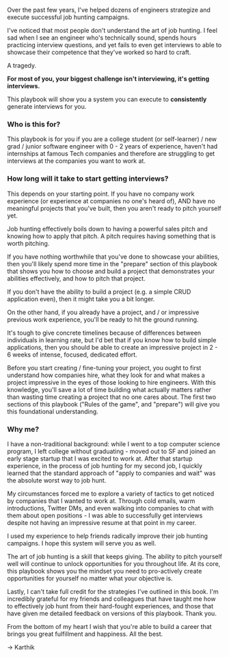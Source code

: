 Over the past few years, I've helped dozens of engineers strategize and execute successful job hunting campaigns.  

I've noticed that most people don't understand the art of job hunting. I feel sad when I see an engineer who's technically sound, spends hours practicing interview questions, and yet fails to even get interviews to able to showcase their competence that they've worked so hard to craft. 

A tragedy. 

**For most of you, your biggest challenge isn't interviewing, it's getting interviews.**  

This playbook will show you a system you can execute to **consistently** generate interviews for you.

### Who is this for?

This playbook is for you if you are a college student (or self-learner) / new grad / junior software engineer with 0 - 2 years of experience, haven't had internships at famous Tech companies and therefore are struggling to get interviews at the companies you want to work at. 

### How long will it take to start getting interviews?

This depends on your starting point. If you have no company work experience (or experience at companies no one's heard of), AND have no meaningful projects that you've built, then you aren't ready to pitch yourself yet.

Job hunting effectively boils down to having a powerful sales pitch and knowing how to apply that pitch. A pitch requires having something that is worth pitching.

If you have nothing worthwhile that you've done to showcase your abilities, then you'll likely spend more time in the "prepare" section of this playbook that shows you how to choose and build a project that demonstrates your abilities effectively, and how to pitch that project.

If you don't have the ability to build a project (e.g. a simple CRUD application even), then it might take you a bit longer.

On the other hand, if you already have a project, and / or impressive previous work experience, you'll be ready to hit the ground running.

It's tough to give concrete timelines because of differences between individuals in learning rate, but I'd bet that if you know how to build simple applications, then you should be able to create an impressive project in 2 - 6 weeks of intense, focused, dedicated effort. 

Before you start creating / fine-tuning your project, you ought to first understand how companies hire, what they look for and what makes a project impressive in the eyes of those looking to hire engineers. With this knowledge, you'll save a lot of time building what actually matters rather than wasting time creating a project that no one cares about. The first two sections of this playbook ("Rules of the game", and "prepare") will give you this foundational understanding. 

### Why me?

I have a non-traditional background: while I went to a top computer science program, I left college without graduating - moved out to SF and joined an early stage startup that I was excited to work at. After that startup experience, in the process of job hunting for my second job, I quickly learned that the standard approach of "apply to companies and wait" was the absolute worst way to job hunt.

My circumstances forced me to explore a variety of tactics to get noticed by companies that I wanted to work at. Through cold emails, warm introductions, Twitter DMs, and even walking into companies to chat with them about open positions - I was able to successfully get interviews despite not having an impressive resume at that point in my career.

I used my experience to help friends radically improve their job hunting campaigns. I hope this system will serve you as well.

The art of job hunting is a skill that keeps giving. The ability to pitch yourself well will continue to unlock opportunities for you throughout life. At its core, this playbook shows you the mindset you need to pro-actively create opportunities for yourself no matter what your objective is.

Lastly, I can't take full credit for the strategies I've outlined in this book. I'm incredibly grateful for my friends and colleagues that have taught me how to effectively job hunt from their hard-fought experiences, and those that have given me detailed feedback on versions of this playbook. Thank you.

From the bottom of my heart I wish that you're able to build a career that brings you great fulfillment and happiness. All the best.

-> Karthik